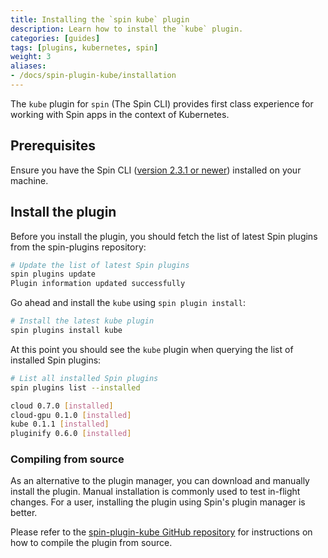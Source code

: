 ```yaml
---
title: Installing the `spin kube` plugin
description: Learn how to install the `kube` plugin.
categories: [guides]
tags: [plugins, kubernetes, spin]
weight: 3
aliases:
- /docs/spin-plugin-kube/installation
---
```


The `kube` plugin for `spin` (The Spin CLI) provides first class experience for working with Spin
apps in the context of Kubernetes.

## Prerequisites

Ensure you have the Spin CLI ([version 2.3.1 or
newer](https://developer.fermyon.com/spin/v2/upgrade)) installed on your machine.

## Install the plugin

Before you install the plugin, you should fetch the list of latest Spin plugins from the
spin-plugins repository:

```sh
# Update the list of latest Spin plugins
spin plugins update
Plugin information updated successfully
```

Go ahead and install the `kube` using `spin plugin install`:

```sh
# Install the latest kube plugin
spin plugins install kube
```

At this point you should see the `kube` plugin when querying the list of installed Spin plugins:

```sh
# List all installed Spin plugins
spin plugins list --installed

cloud 0.7.0 [installed]
cloud-gpu 0.1.0 [installed]
kube 0.1.1 [installed]
pluginify 0.6.0 [installed]
```

### Compiling from source

As an alternative to the plugin manager, you can download and manually install the plugin. Manual
installation is commonly used to test in-flight changes. For a user, installing the plugin using
Spin's plugin manager is better.

Please refer to the [spin-plugin-kube GitHub
repository](https://github.com/spinframework/spin-plugin-kube) for instructions on how to compile the
plugin from source.

